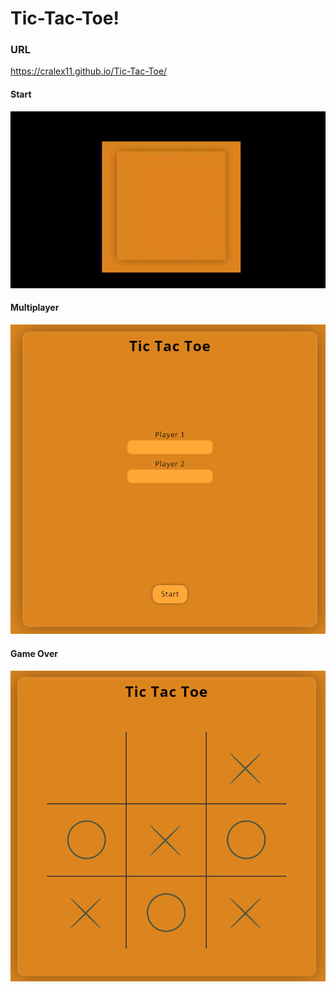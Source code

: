 # Tic-Tac-Toe!
### URL
https://cralex11.github.io/Tic-Tac-Toe/


#### Start
![ticktak.gif](ticktak.gif)

#### Multiplayer
![img_1.png](img_1.png)

#### Game Over
![img.png](img.png)

